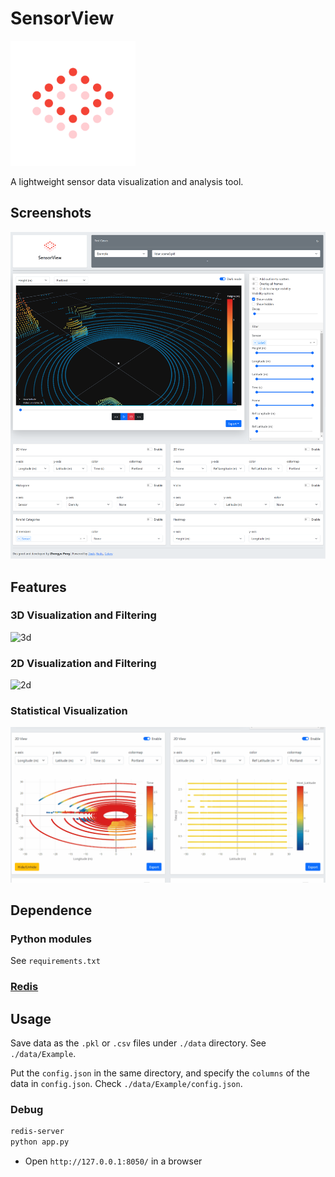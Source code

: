 # SensorView

<img src="./assets/sensorview_logo.svg" alt="logo" width="200"/>

A lightweight sensor data visualization and analysis tool.

## Screenshots

<img src="./assets/sensorview.png" alt="sensorview" width="600"/>

## Features

### 3D Visualization and Filtering

<img src="./assets/3d.gif" alt="3d" width="600"/>

### 2D Visualization and Filtering

<img src="./assets/2d.gif" alt="2d" width="600"/>

### Statistical Visualization

<img src="./assets/stat.gif" alt="stat" width="600"/>

## Dependence

### Python modules

See `requirements.txt`

### [Redis](https://redis.io/)

## Usage

Save data as the `.pkl` or `.csv` files under `./data` directory. See `./data/Example`.

Put the `config.json` in the same directory, and specify the `columns` of the data in `config.json`. Check `./data/Example/config.json`.

### Debug

```bash
redis-server
python app.py
```

- Open `http://127.0.0.1:8050/` in a browser
